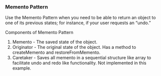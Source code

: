 ### Memento Pattern

Use the Memento Pattern when you need to be able to return an object to one of its previous states; for instance, if your user requests an “undo.”

Components of Memento Pattern

1. Memento - The saved state of the object.
2. Originator - The original state of the object. Has a method to createMemento and restoreFromMemento.
3. Caretaker - Saves all memento in a sequential structure like array to facilitate undo and redo like functionality. Not implemented in this example.